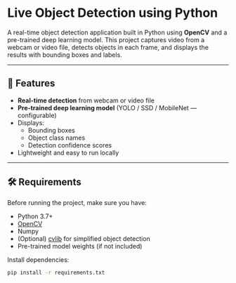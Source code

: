 # Live Object Detection using Python

A real-time object detection application built in Python using **OpenCV** and a pre-trained deep learning model. This project captures video from a webcam or video file, detects objects in each frame, and displays the results with bounding boxes and labels.

---

## 📌 Features
- **Real-time detection** from webcam or video file  
- **Pre-trained deep learning model** (YOLO / SSD / MobileNet — configurable)  
- Displays:  
  - Bounding boxes  
  - Object class names  
  - Detection confidence scores  
- Lightweight and easy to run locally  

---

## 🛠️ Requirements
Before running the project, make sure you have:
- Python 3.7+
- [OpenCV](https://pypi.org/project/opencv-python/)
- Numpy
- (Optional) [cvlib](https://pypi.org/project/cvlib/) for simplified object detection
- Pre-trained model weights (if not included)

Install dependencies:
```bash
pip install -r requirements.txt
